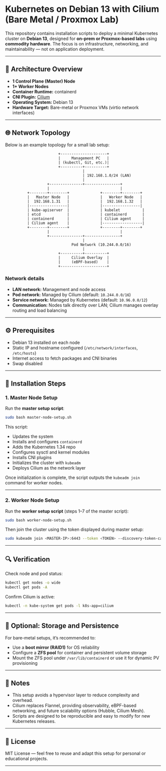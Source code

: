 # Kubernetes on Debian 13 with Cilium (Bare Metal / Proxmox Lab)

This repository contains installation scripts to deploy a minimal Kubernetes cluster on **Debian 13**, designed for **on-prem or Proxmox-based labs** using **commodity hardware**.
The focus is on infrastructure, networking, and maintainability — not on application deployment.

---

## 🧱 Architecture Overview

* **1 Control Plane (Master) Node**
* **1+ Worker Nodes**
* **Container Runtime:** containerd
* **CNI Plugin:** [Cilium](https://cilium.io)
* **Operating System:** Debian 13
* **Hardware Target:** Bare-metal or Proxmox VMs (virtio network interfaces)

---

## 🌐 Network Topology

Below is an example topology for a small lab setup:

```
                        +---------------------+
                        |     Management PC   |
                        | (kubectl, Git, etc.)|
                        +----------+----------+
                                   |
                                   | 192.168.1.0/24 (LAN)
                                   |
                   +---------------+----------------+
                   |                                |
          +--------+--------+              +--------+--------+
          |   Master Node   |              |   Worker Node   |
          |  192.168.1.31   |              |  192.168.1.32   |
          |-----------------|              |-----------------|
          | kube-apiserver  |              | kubelet          |
          | etcd            |              | containerd       |
          | containerd      |              | Cilium agent     |
          | Cilium agent    |              |------------------|
          +--------+--------+              +--------+--------+
                   |                                |
                   +---------------+----------------+
                                   |
                              Pod Network (10.244.0.0/16)
                                   |
                        +----------+----------+
                        |     Cilium Overlay  |
                        |     (eBPF-based)    |
                        +---------------------+
```

### Network details

* **LAN network:** Management and node access
* **Pod network:** Managed by Cilium (default: `10.244.0.0/16`)
* **Service network:** Managed by Kubernetes (default: `10.96.0.0/12`)
* **Communication:** Nodes talk directly over LAN; Cilium manages overlay routing and load balancing

---

## ⚙️ Prerequisites

* Debian 13 installed on each node
* Static IP and hostname configured (`/etc/network/interfaces`, `/etc/hosts`)
* Internet access to fetch packages and CNI binaries
* Swap disabled

---

## 🚀 Installation Steps

### 1. Master Node Setup

Run the **master setup script**:

```bash
sudo bash master-node-setup.sh
```

This script:

* Updates the system
* Installs and configures `containerd`
* Adds the Kubernetes 1.34 repo
* Configures sysctl and kernel modules
* Installs CNI plugins
* Initializes the cluster with `kubeadm`
* Deploys Cilium as the network layer

Once initialization is complete, the script outputs the `kubeadm join` command for worker nodes.

---

### 2. Worker Node Setup

Run the **worker setup script** (steps 1–7 of the master script):

```bash
sudo bash worker-node-setup.sh
```

Then join the cluster using the token displayed during master setup:

```bash
sudo kubeadm join <MASTER-IP>:6443 --token <TOKEN> --discovery-token-ca-cert-hash sha256:<HASH>
```

---

## 🔍 Verification

Check node and pod status:

```bash
kubectl get nodes -o wide
kubectl get pods -A
```

Confirm Cilium is active:

```bash
kubectl -n kube-system get pods -l k8s-app=cilium
```

---

## 🧰 Optional: Storage and Persistence

For bare-metal setups, it’s recommended to:

* Use a **boot mirror (RAID1)** for OS reliability
* Configure a **ZFS pool** for container and persistent volume storage
* Mount the ZFS pool under `/var/lib/containerd` or use it for dynamic PV provisioning

---

## 🧠 Notes

* This setup avoids a hypervisor layer to reduce complexity and overhead.
* Cilium replaces Flannel, providing observability, eBPF-based networking, and future scalability options (Hubble, Cilium Mesh).
* Scripts are designed to be reproducible and easy to modify for new Kubernetes releases.

---

## 📜 License

MIT License — feel free to reuse and adapt this setup for personal or educational projects.

---
